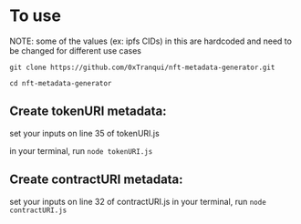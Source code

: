 # To use

NOTE: some of the values (ex: ipfs CIDs) in this are hardcoded and need to be changed for different use cases 

`git clone https://github.com/0xTranqui/nft-metadata-generator.git`

`cd nft-metadata-generator`

## Create tokenURI metadata:

set your inputs on line 35 of tokenURI.js

in your terminal, run `node tokenURI.js`

## Create contractURI metadata:
set your inputs on line 32 of contractURI.js
in your terminal, run `node contractURI.js`